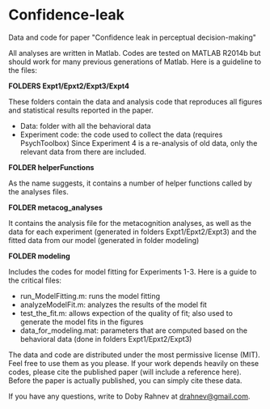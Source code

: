 # Confidence-leak
Data and code for paper "Confidence leak in perceptual decision-making"

All analyses are written in Matlab. Codes are tested on MATLAB R2014b but should work for many previous generations of Matlab.
Here is a guideline to the files:

**FOLDERS Expt1/Epxt2/Expt3/Expt4**

These folders contain the data and analysis code that reproduces all figures and statistical results reported in the paper.
  - Data: folder with all the behavioral data
  - Experiment code: the code used to collect the data (requires PsychToolbox)
Since Experiment 4 is a re-analysis of old data, only the relevant data from there are included.

**FOLDER helperFunctions**

As the name suggests, it contains a number of helper functions called by the analyses files.

**FOLDER metacog_analyses**

It contains the analysis file for the metacognition analyses, as well as the data for each experiment (generated in folders 
Expt1/Epxt2/Expt3) and the fitted data from our model (generated in folder modeling)

**FOLDER modeling**

Includes the codes for model fitting for Experiments 1-3. Here is a guide to the critical files:
  - run_ModelFitting.m:     runs the model fitting
  - analyzeModelFit.m:      analyzes the results of the model fit
  - test_the_fit.m:         allows expection of the quality of fit; also used to generate the model fits in the figures
  - data_for_modeling.mat:  parameters that are computed based on the behavioral data (done in folders Expt1/Epxt2/Expt3)


The data and code are distributed under the most permissive license (MIT). Feel free to use them as you please. If your
work depends heavily on these codes, please cite the published paper (will include a reference here). Before the paper is
actually published, you can simply cite these data.

If you have any questions, write to Doby Rahnev at drahnev@gmail.com.
